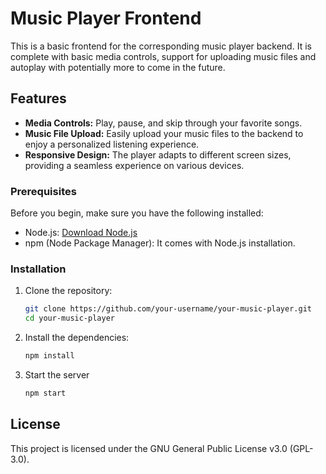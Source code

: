 # Music Player Frontend

This is a basic frontend for the corresponding music player backend. It is complete with basic media controls, support for uploading music files and autoplay with potentially more to come in the future.

## Features

- **Media Controls:** Play, pause, and skip through your favorite songs.
- **Music File Upload:** Easily upload your music files to the backend to enjoy a personalized listening experience.
- **Responsive Design:** The player adapts to different screen sizes, providing a seamless experience on various devices.

### Prerequisites

Before you begin, make sure you have the following installed:

- Node.js: [Download Node.js](https://nodejs.org/)
- npm (Node Package Manager): It comes with Node.js installation.

### Installation

1. Clone the repository:

   ```bash
   git clone https://github.com/your-username/your-music-player.git
   cd your-music-player
   ```

2. Install the dependencies:

   ```bash
   npm install
   ```
3. Start the server

   ```bash
   npm start
   ```

## License
This project is licensed under the GNU General Public License v3.0 (GPL-3.0).

